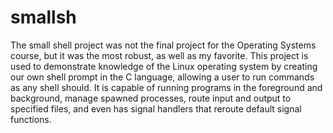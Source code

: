 
# smallsh

The small shell project was not the final project for the Operating Systems course, but it was the most 
robust, as well as my favorite. This project is used to demonstrate knowledge of the Linux operating system
by creating our own shell prompt in the C language, allowing a user to run commands as any shell should. 
It is capable of running programs in the foreground and background, manage spawned processes, route input and 
output to specified files, and even has signal handlers that reroute default signal functions.
